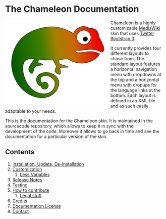 # The Chameleon Documentation

<img align="left" src="Chameleon.svg"> Chameleon is a highly customizable [MediaWiki][mw] skin that uses [Twitter Bootstrap 3][twbs].

It currently provides four different layouts to chose from. The standard layout features a horizontal navigation menu with dropdowns at the top and a horizontal menu with dropups for the language links at the bottom. Each layout is defined in an XML file and as such easily adaptable to your needs.

This is the documentation for the Chameleon skin. It is maintained in the sourcecode repository, which allows to keep it in sync with the development of the code. Moreover it allows to go back in time and see the documentation for a particular version of the skin.

## Contents
1. [Installation, Update, De-Installation](installation.md)
2. [Customization](customization.md)
   1. [Less Variables](variables.md)
3. [Release Notes](release-notes.md)
4. [Testing](testing.md)
5. [How to contribute](contribute.md)
   1. [Legal stuff](legal.md)
6. [Credits](credits.md)
7. [Documentation License](copying.md)
8. [Contact](contact.md)

[mw]: https://www.mediawiki.org/
[twbs]: http://getbootstrap.com/
